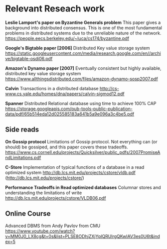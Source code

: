 # Relevant Reseach work

**Leslie Lamport's paper on Byzantine Generals problem**
This paper gives a background into distributed consensus. This is one of the most fundamental problems in distributed systems due to the unreliable nature of the network.
https://people.eecs.berkeley.edu/~luca/cs174/byzantine.pdf

**Google's Bigtable paper [2006]**
Distributed Key value storage system 
https://static.googleusercontent.com/media/research.google.com/en//archive/bigtable-osdi06.pdf

**Amazon's Dynamo paper [2007]**
Eventually consistent but highly available, distributed key value storage system
https://www.allthingsdistributed.com/files/amazon-dynamo-sosp2007.pdf

**Calvin**
Transactions in a distributed database
http://cs-www.cs.yale.edu/homes/dna/papers/calvin-sigmod12.pdf

**Spanner**
Distributed Relational database using time to achieve 100% CAP
https://storage.googleapis.com/pub-tools-public-publication-data/pdf/65b514eda12d025585183a641b5a9e096a3c4be5.pdf

## Side reads
**On Gossip protocol**
Limitations of Gossip protocol. Not everything can (or should) be gossiped, and this paper covers these tradeoffs.
https://www.cs.cornell.edu/projects/Quicksilver/public_pdfs/2007PromiseAndLimitations.pdf

**C-Store**
Implementation of typical functions of a database in a read optimized system
http://db.lcs.mit.edu/projects/cstore/vldb.pdf (http://db.lcs.mit.edu/projects/cstore/)

**Performance Tradeoffs in Read optimized databases**
Columnar stores and understanding the limitations of write
http://db.lcs.mit.edu/projects/cstore/VLDB06.pdf

## Online Course
Advanced DBMS from Andy Pavlov from CMU
https://www.youtube.com/watch?v=MM0J0_LX8cg&t=0s&list=PLSE8ODhjZXjYplQRUlrgQKwIAV3es0U6t&index=5

